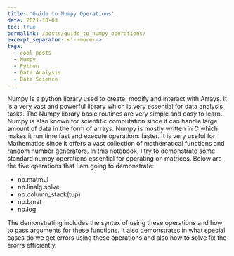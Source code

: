 ```yaml
---
title: 'Guide to Numpy Operations'
date: 2021-10-03
toc: true
permalink: /posts/guide_to_numpy_operations/
excerpt_separator: <!--more-->
tags:
  - cool posts
  - Numpy
  - Python
  - Data Analysis
  - Data Science
---
```


Numpy is a python library used to create, modify and interact with Arrays. It is a very vast and powerful library which is very essential for data analysis tasks. The Numpy library basic routines are very simple and easy to learn. Numpy is also known for scientific computation since it can handle large amount of data in the form of arrays.<!--more--> Numpy is mostly written in C which makes it run time fast and execute operations faster. It is very useful for Mathematics since it offers a vast collection of mathematical functions and random number generators. In this notebook, I try to demonstrate some standard numpy operations essential for operating on matrices. Below are the five operations that I am going to demonstrate:

- np.matmul
- np.linalg.solve
- np.column_stack(tup)
- np.bmat
- np.log

The demonstrating includes the syntax of using these operations and how to pass arguments for these functions. It also demonstrates in what special cases do we get errors using these operations and also how to solve fix the erorrs efficiently.

<style type="text/css">
  /* Set width to 600px, and center box */
.gist {
  margin-left: auto;
  margin-right: auto;
  width: 750px !important;
}

/* Limit height and width of script box, and enable scrollbars */
.gist-data {
    height:475px;
    overflow-y: visible;
    width: 750px;
    overflow-x: visible;
}
</style>  
<script src="https://gist.github.com/sandeshkatakam/fafdc5bd3a83559f8b8cf5629e1dd7c0.js"></script>
